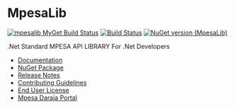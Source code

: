 # MpesaLib 
[![mpesalib MyGet Build Status](https://www.myget.org/BuildSource/Badge/mpesalib?identifier=cf0f8e5c-2a40-41cf-8065-9f27db7e2678)](https://www.myget.org/) [![Build Status](https://geospartan.visualstudio.com/MpesaLib/_apis/build/status/ayiemba.MpesaLib)](https://geospartan.visualstudio.com/MpesaLib/_build/latest?definitionId=2)
[![NuGet version (MpesaLib)](https://img.shields.io/nuget/v/MpesaLib.svg?style=flat-square)](https://www.nuget.org/packages/MpesaLib/)
 
.Net Standard MPESA API LIBRARY For .Net Developers

- [Documentation](https://ayiemba.github.io/MpesaLib/)
- [NuGet Package](https://www.nuget.org/packages/MpesaLib/)
- [Release Notes](https://github.com/ayiemba/MpesaLib/releases)
- [Contributing Guidelines](https://ayiemba.github.io/MpesaLib/articles/contributing.html)
- [End User License](https://ayiemba.github.io/MpesaLib/articles/license.html)
- [Mpesa Daraja Portal](https://developer.safaricom.co.ke/)
